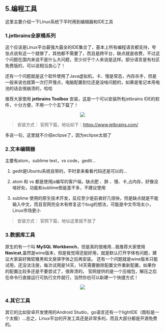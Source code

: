 ## 5.编程工具
这里主要介绍一下Linux系统下平时用到编辑器和IDE工具

### 1.jetbrains全家桶系列
这个应该是Linux平台最强大最全的IDE集合了，基本上所有编程语言都支持，夸张点说有这一个就够了，其他都不需要了，而且是跨平台，缺点就是收费，不过这个问题在国内来说不是什么大问题，至少对于个人来说是这样。部分语言是有社区免费版的，可以说相当良心了！

还有一个问题就是这个软件使用了Java虚拟机，卡、慢是常态，内存杀手，但是一般来说也就第一次打开慢点，电脑配置到位还是没啥问题的，如果是笔记本用电池的话会很崩溃的，哈哈

推荐大家使用 **jetbrains Toolbox** 安装，这是一个可以安装所有jetbrains IDE的软件，十分方便，不用一个个去下载了！
<div align="center">

![](http://ww1.sinaimg.cn/mw690/5f6e3e27ly1frnq73s7jkj20c80k8jsx.jpg)

</div>

> 安装方式： 官网下载，地址如下：https://www.jetbrains.com/

多说一句，这里就不介绍eclipse了，因为eclipse太弱了


### 2.文本编辑器
主要有atom，sublime text，vs code，gedit...

1. gedit是Ubuntu系统自带的，平时拿来看看代码还是可以的...

2. atom 和 vs 都是使用js编写的客户端，缺点肥 、胖 、慢、卡,占内存，好像没啥好处，功能和sublime倒是差不多，不建议使用

3. sublime 使用的原生技术开发，反应至少是前者好几倍快，但是缺点就是不能输入中文，而且官网完全木有修复这个bug的想法，可能是中文市场太小，Linux市场更小
> 安装方式： 官网下载，地址这里就不放了

### 3.数据库工具
原生的有一个叫 **MySQL Workbench**，但是真的很难用...我推荐大家使用 **Navicat**,虽然是wine版本，但是我觉得还挺好用，就是默认打开字体有问题，建议大家装好微软雅黑和文泉驿字体之后再安装。
还有一个问题就是wine版本只能试用，还没法注册，每次试用是14天，14天需要删除配置文件重新配置，如果你的配置比较多还是不要尝试了，很奔溃的。
官网提供的是一个压缩包，解压之后在命令行直接运行可执行文件就行，当然你也可以新建一个快捷方式！
<div align="center">

![](http://ww1.sinaimg.cn/mw690/5f6e3e27ly1frnqq8vp7gj20ud0ozq49.jpg)
</div>


### 4.其它工具
其它的比如安卓开发使用的Android Studio，go语言还有一个lightIDE（图标是一个太极）...总之，Linux平台的开发工具还是非常多的，而且大部分都是开源免费的。